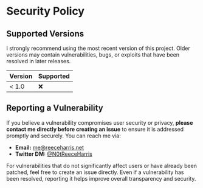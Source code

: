 # Security Policy

## Supported Versions

I strongly recommend using the most recent version of this project. Older versions may contain vulnerabilities, bugs, or exploits that have been resolved in later releases.

| Version | Supported          |
| ------- | ------------------ |
| < 1.0   | :x:                |

## Reporting a Vulnerability

If you believe a vulnerability compromises user security or privacy, **please contact me directly before creating an issue** to ensure it is addressed promptly and securely. You can reach me via:

- **Email:** [me@reeceharris.net](mailto:me@reeceharris.net)  
- **Twitter DM:** [@N0tReeceHarris](https://x.com/N0tReeceHarris)

For vulnerabilities that do not significantly affect users or have already been patched, feel free to create an issue directly. Even if a vulnerability has been resolved, reporting it helps improve overall transparency and security. 
